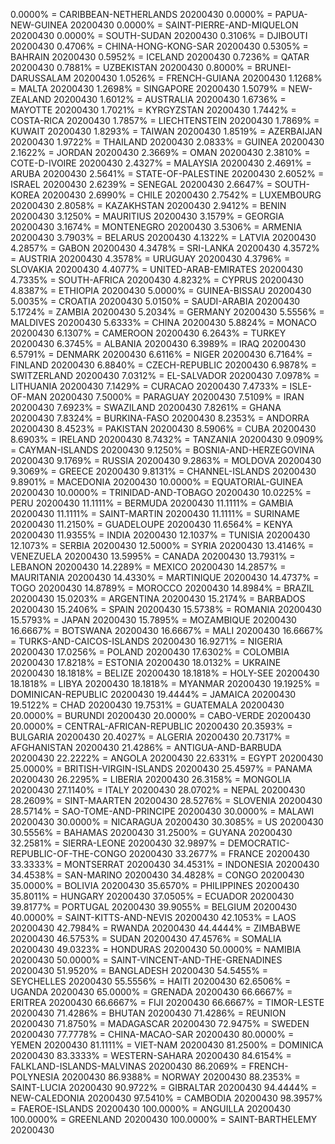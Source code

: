 0.0000% = CARIBBEAN-NETHERLANDS 20200430 
0.0000% = PAPUA-NEW-GUINEA 20200430 
0.0000% = SAINT-PIERRE-AND-MIQUELON 20200430 
0.0000% = SOUTH-SUDAN 20200430 
0.3106% = DJIBOUTI 20200430 
0.4706% = CHINA-HONG-KONG-SAR 20200430 
0.5305% = BAHRAIN 20200430 
0.5952% = ICELAND 20200430 
0.7236% = QATAR 20200430 
0.7881% = UZBEKISTAN 20200430 
0.8000% = BRUNEI-DARUSSALAM 20200430 
1.0526% = FRENCH-GUIANA 20200430 
1.1268% = MALTA 20200430 
1.2698% = SINGAPORE 20200430 
1.5079% = NEW-ZEALAND 20200430 
1.6012% = AUSTRALIA 20200430 
1.6736% = MAYOTTE 20200430 
1.7021% = KYRGYZSTAN 20200430 
1.7442% = COSTA-RICA 20200430 
1.7857% = LIECHTENSTEIN 20200430 
1.7869% = KUWAIT 20200430 
1.8293% = TAIWAN 20200430 
1.8519% = AZERBAIJAN 20200430 
1.9722% = THAILAND 20200430 
2.0833% = GUINEA 20200430 
2.1622% = JORDAN 20200430 
2.3669% = OMAN 20200430 
2.3810% = COTE-D-IVOIRE 20200430 
2.4327% = MALAYSIA 20200430 
2.4691% = ARUBA 20200430 
2.5641% = STATE-OF-PALESTINE 20200430 
2.6052% = ISRAEL 20200430 
2.6239% = SENEGAL 20200430 
2.6647% = SOUTH-KOREA 20200430 
2.6990% = CHILE 20200430 
2.7542% = LUXEMBOURG 20200430 
2.8058% = KAZAKHSTAN 20200430 
2.9412% = BENIN 20200430 
3.1250% = MAURITIUS 20200430 
3.1579% = GEORGIA 20200430 
3.1674% = MONTENEGRO 20200430 
3.5306% = ARMENIA 20200430 
3.7903% = BELARUS 20200430 
4.1322% = LATVIA 20200430 
4.2857% = GABON 20200430 
4.3478% = SRI-LANKA 20200430 
4.3572% = AUSTRIA 20200430 
4.3578% = URUGUAY 20200430 
4.3796% = SLOVAKIA 20200430 
4.4077% = UNITED-ARAB-EMIRATES 20200430 
4.7335% = SOUTH-AFRICA 20200430 
4.8232% = CYPRUS 20200430 
4.8387% = ETHIOPIA 20200430 
5.0000% = GUINEA-BISSAU 20200430 
5.0035% = CROATIA 20200430 
5.0150% = SAUDI-ARABIA 20200430 
5.1724% = ZAMBIA 20200430 
5.2034% = GERMANY 20200430 
5.5556% = MALDIVES 20200430 
5.6333% = CHINA 20200430 
5.8824% = MONACO 20200430 
6.1307% = CAMEROON 20200430 
6.2643% = TURKEY 20200430 
6.3745% = ALBANIA 20200430 
6.3989% = IRAQ 20200430 
6.5791% = DENMARK 20200430 
6.6116% = NIGER 20200430 
6.7164% = FINLAND 20200430 
6.8840% = CZECH-REPUBLIC 20200430 
6.9878% = SWITZERLAND 20200430 
7.0312% = EL-SALVADOR 20200430 
7.0978% = LITHUANIA 20200430 
7.1429% = CURACAO 20200430 
7.4733% = ISLE-OF-MAN 20200430 
7.5000% = PARAGUAY 20200430 
7.5109% = IRAN 20200430 
7.6923% = SWAZILAND 20200430 
7.8261% = GHANA 20200430 
7.8324% = BURKINA-FASO 20200430 
8.2353% = ANDORRA 20200430 
8.4523% = PAKISTAN 20200430 
8.5906% = CUBA 20200430 
8.6903% = IRELAND 20200430 
8.7432% = TANZANIA 20200430 
9.0909% = CAYMAN-ISLANDS 20200430 
9.1250% = BOSNIA-AND-HERZEGOVINA 20200430 
9.1769% = RUSSIA 20200430 
9.2863% = MOLDOVA 20200430 
9.3069% = GREECE 20200430 
9.8131% = CHANNEL-ISLANDS 20200430 
9.8901% = MACEDONIA 20200430 
10.0000% = EQUATORIAL-GUINEA 20200430 
10.0000% = TRINIDAD-AND-TOBAGO 20200430 
10.0225% = PERU 20200430 
11.1111% = BERMUDA 20200430 
11.1111% = GAMBIA 20200430 
11.1111% = SAINT-MARTIN 20200430 
11.1111% = SURINAME 20200430 
11.2150% = GUADELOUPE 20200430 
11.6564% = KENYA 20200430 
11.9355% = INDIA 20200430 
12.1037% = TUNISIA 20200430 
12.1073% = SERBIA 20200430 
12.5000% = SYRIA 20200430 
13.4146% = VENEZUELA 20200430 
13.5995% = CANADA 20200430 
13.7931% = LEBANON 20200430 
14.2289% = MEXICO 20200430 
14.2857% = MAURITANIA 20200430 
14.4330% = MARTINIQUE 20200430 
14.4737% = TOGO 20200430 
14.8789% = MOROCCO 20200430 
14.8984% = BRAZIL 20200430 
15.0203% = ARGENTINA 20200430 
15.2174% = BARBADOS 20200430 
15.2406% = SPAIN 20200430 
15.5738% = ROMANIA 20200430 
15.5793% = JAPAN 20200430 
15.7895% = MOZAMBIQUE 20200430 
16.6667% = BOTSWANA 20200430 
16.6667% = MALI 20200430 
16.6667% = TURKS-AND-CAICOS-ISLANDS 20200430 
16.9271% = NIGERIA 20200430 
17.0256% = POLAND 20200430 
17.6302% = COLOMBIA 20200430 
17.8218% = ESTONIA 20200430 
18.0132% = UKRAINE 20200430 
18.1818% = BELIZE 20200430 
18.1818% = HOLY-SEE 20200430 
18.1818% = LIBYA 20200430 
18.1818% = MYANMAR 20200430 
19.1925% = DOMINICAN-REPUBLIC 20200430 
19.4444% = JAMAICA 20200430 
19.5122% = CHAD 20200430 
19.7531% = GUATEMALA 20200430 
20.0000% = BURUNDI 20200430 
20.0000% = CABO-VERDE 20200430 
20.0000% = CENTRAL-AFRICAN-REPUBLIC 20200430 
20.3593% = BULGARIA 20200430 
20.4027% = ALGERIA 20200430 
20.7317% = AFGHANISTAN 20200430 
21.4286% = ANTIGUA-AND-BARBUDA 20200430 
22.2222% = ANGOLA 20200430 
22.6331% = EGYPT 20200430 
25.0000% = BRITISH-VIRGIN-ISLANDS 20200430 
25.4597% = PANAMA 20200430 
26.2295% = LIBERIA 20200430 
26.3158% = MONGOLIA 20200430 
27.1140% = ITALY 20200430 
28.0702% = NEPAL 20200430 
28.2609% = SINT-MAARTEN 20200430 
28.5276% = SLOVENIA 20200430 
28.5714% = SAO-TOME-AND-PRINCIPE 20200430 
30.0000% = MALAWI 20200430 
30.0000% = NICARAGUA 20200430 
30.3085% = US 20200430 
30.5556% = BAHAMAS 20200430 
31.2500% = GUYANA 20200430 
32.2581% = SIERRA-LEONE 20200430 
32.9897% = DEMOCRATIC-REPUBLIC-OF-THE-CONGO 20200430 
33.2677% = FRANCE 20200430 
33.3333% = MONTSERRAT 20200430 
34.4531% = INDONESIA 20200430 
34.4538% = SAN-MARINO 20200430 
34.4828% = CONGO 20200430 
35.0000% = BOLIVIA 20200430 
35.6570% = PHILIPPINES 20200430 
35.8011% = HUNGARY 20200430 
37.0505% = ECUADOR 20200430 
39.8177% = PORTUGAL 20200430 
39.9055% = BELGIUM 20200430 
40.0000% = SAINT-KITTS-AND-NEVIS 20200430 
42.1053% = LAOS 20200430 
42.7984% = RWANDA 20200430 
44.4444% = ZIMBABWE 20200430 
46.5753% = SUDAN 20200430 
47.4576% = SOMALIA 20200430 
49.0323% = HONDURAS 20200430 
50.0000% = NAMIBIA 20200430 
50.0000% = SAINT-VINCENT-AND-THE-GRENADINES 20200430 
51.9520% = BANGLADESH 20200430 
54.5455% = SEYCHELLES 20200430 
55.5556% = HAITI 20200430 
62.6506% = UGANDA 20200430 
65.0000% = GRENADA 20200430 
66.6667% = ERITREA 20200430 
66.6667% = FIJI 20200430 
66.6667% = TIMOR-LESTE 20200430 
71.4286% = BHUTAN 20200430 
71.4286% = REUNION 20200430 
71.8750% = MADAGASCAR 20200430 
72.9475% = SWEDEN 20200430 
77.7778% = CHINA-MACAO-SAR 20200430 
80.0000% = YEMEN 20200430 
81.1111% = VIET-NAM 20200430 
81.2500% = DOMINICA 20200430 
83.3333% = WESTERN-SAHARA 20200430 
84.6154% = FALKLAND-ISLANDS-MALVINAS 20200430 
86.2069% = FRENCH-POLYNESIA 20200430 
86.9388% = NORWAY 20200430 
88.2353% = SAINT-LUCIA 20200430 
90.9722% = GIBRALTAR 20200430 
94.4444% = NEW-CALEDONIA 20200430 
97.5410% = CAMBODIA 20200430 
98.3957% = FAEROE-ISLANDS 20200430 
100.0000% = ANGUILLA 20200430 
100.0000% = GREENLAND 20200430 
100.0000% = SAINT-BARTHELEMY 20200430 

